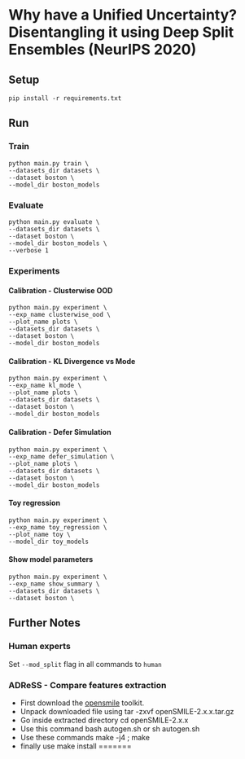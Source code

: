 # Why have a Unified Uncertainty? Disentangling it using Deep Split Ensembles (NeurIPS 2020)

## Setup
`pip install -r requirements.txt`

## Run

### Train
```
python main.py train \
--datasets_dir datasets \
--dataset boston \ 
--model_dir boston_models
```

### Evaluate
```
python main.py evaluate \
--datasets_dir datasets \
--dataset boston \ 
--model_dir boston_models \
--verbose 1
```

### Experiments

#### Calibration - Clusterwise OOD
```
python main.py experiment \
--exp_name clusterwise_ood \
--plot_name plots \ 
--datasets_dir datasets \
--dataset boston \ 
--model_dir boston_models
```

#### Calibration - KL Divergence vs Mode
```
python main.py experiment \
--exp_name kl_mode \
--plot_name plots \ 
--datasets_dir datasets \
--dataset boston \ 
--model_dir boston_models
```

#### Calibration - Defer Simulation
```
python main.py experiment \
--exp_name defer_simulation \
--plot_name plots \ 
--datasets_dir datasets \
--dataset boston \ 
--model_dir boston_models
```

#### Toy regression
```
python main.py experiment \
--exp_name toy_regression \
--plot_name toy \ 
--model_dir toy_models
```

#### Show model parameters
```
python main.py experiment \
--exp_name show_summary \
--datasets_dir datasets \
--dataset boston \ 
```

## Further Notes

### Human experts

Set `--mod_split` flag in all commands to `human`

### ADReSS - Compare features extraction

* First download the [opensmile](https://www.audeering.com/opensmile/) toolkit.
* Unpack downloaded file using tar -zxvf openSMILE-2.x.x.tar.gz
* Go inside extracted directory cd openSMILE-2.x.x
* Use this command bash autogen.sh or sh autogen.sh
* Use these commands make -j4 ; make
* finally use make install
=======
